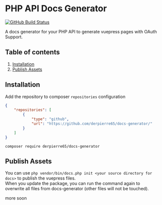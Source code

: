 # PHP API Docs Generator

[![GitHub Build Status](https://img.shields.io/github/actions/workflow/status/derpierre65/docs-generator/tests.yml?branch=main&label=tests&style=flat-square)](https://github.com/derpierre65/docs-generator/actions)

A docs generator for your PHP API to generate vuepress pages with OAuth Support.

## Table of contents

1. [Installation](#installation)
2. [Publish Assets](#publish-assets)

## Installation

Add the repository to composer `repositories` configuration
```json
{
	"repositories": [
		{
			"type": "github",
			"url": "https://github.com/derpierre65/docs-generator/"
		}
	]
}
```

```
composer require derpierre65/docs-generator
```

## Publish Assets

You can use `php vendor/bin/docs.php init <your source directory for docs>` to publish the vuepress files.  
When you update the package, you can run the command again to overwrite all files from docs-generator (other files will not be touched).


more soon